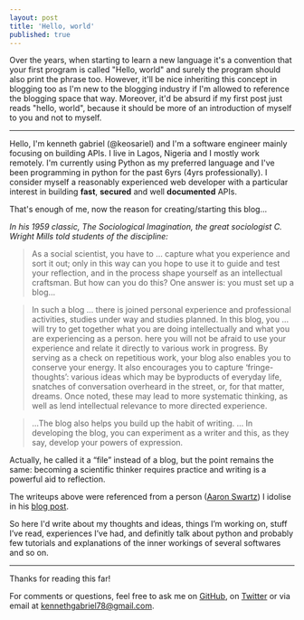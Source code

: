 ```yaml
---
layout: post
title: 'Hello, world'
published: true
---
```


Over the years, when starting to learn a new language it's a convention that your first program is called "Hello, world" and surely the program should also print the phrase too. However, it'll be nice inheriting this concept in blogging too as I'm new to the blogging industry if I'm allowed to reference the blogging space that way. Moreover, it'd be absurd if my first post just reads "hello, world", because it should be more of an introduction of myself to you and not to myself.

-----

Hello, I'm kenneth gabriel (@keosariel) and I'm a software engineer mainly focusing on building APIs. I live in Lagos, Nigeria and I mostly work remotely. I'm currently using Python as my preferred language and I've been programming in python for the past 6yrs (4yrs professionally). I consider myself a reasonably experienced web developer with a particular interest in building **fast**, **secured** and well **documented** APIs. 

That's enough of me, now the reason for creating/starting this blog...

*In his 1959 classic, The Sociological Imagination, the great sociologist C. Wright Mills told students of the discipline:*
>As a social scientist, you have to … capture what you experience and sort it out; only in this way can you hope to use it to guide and test your reflection, and in the process shape yourself as an intellectual craftsman. But how can you do this? One answer is: you must set up a blog…

> In such a blog … there is joined personal experience and professional activities, studies under way and studies planned. In this blog, you … will try to get together what you are doing intellectually and what you are experiencing as a person. here you will not be afraid to use your experience and relate it directly to various work in progress. By serving as a check on repetitious work, your blog also enables you to conserve your energy. It also encourages you to capture ‘fringe-thoughts’: various ideas which may be byproducts of everyday life, snatches of conversation overheard in the street, or, for that matter, dreams. Once noted, these may lead to more systematic thinking, as well as lend intellectual relevance to more directed experience.

> …The blog also helps you build up the habit of writing. … In developing the blog, you can experiment as a writer and this, as they say, develop your powers of expression.

Actually, he called it a “file” instead of a blog, but the point remains the same: becoming a scientific thinker requires practice and writing is a powerful aid to reflection.

The writeups above were referenced from a person ([Aaron Swartz](https://en.wikipedia.org/wiki/Aaron_Swartz)) I idolise in his [blog post](http://www.aaronsw.com/weblog/about).

So here I'd write about my thoughts and ideas, things I’m working on, stuff I’ve read, experiences I’ve had, and definitly talk about python and probably few tutorials and explanations of the inner workings of several softwares and so on. 

-----

Thanks for reading this far!

For comments or questions, feel free to ask me on [GitHub](http://www.github.com/keosariel), on [Twitter](http://www.twitter.com/keosariel) or via email at kennethgabriel78@gmail.com.
